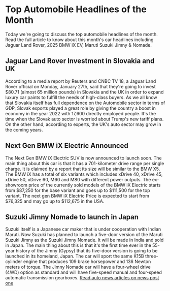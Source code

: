 
# Top Automobile Headlines of the Month

Today we're going to discuss the top automobile headlines of the month. Read the full article to know about this month's car headlines including Jaguar Land Rover, 2025 BMW iX EV, Maruti Suzuki Jimny & Nomade.

## Jaguar Land Rover Investment in Slovakia and UK

According to a media report by Reuters and CNBC TV 18, a Jaguar Land Rover official on Monday, January 27th, said that they're going to invest $80.71 (almost 65 million pounds) in Slovakia and the UK in order to expand luxury car paints to fulfill the needs of high-class buyers. As we all know that Slovakia itself has full dependence on the Automobile sector in terms of GDP, Slovak exports played a great role by giving the country a boost in economy in the year 2022 with 17,600 directly employed people. It's the time when the Slovak auto sector is worried about Trump's new tariff plans. On the other hand, according to experts, the UK's auto sector may grow in the coming years.

## Next Gen BMW iX Electric Announced

The Next Gen BMW iX Electric SUV is now announced to launch soon. The main thing about this car is that it has a 701-kilometer drive range per single charge. It is claimed by a report that its size will be similar to the BMW X5. The BMW iX has a total of six variants which includes xDrive 40, xDrive 45, xDrive 50, xDrive 60, M60 and M80 with different power outputs. The ex-showroom price of the currently sold models of the BMW iX Electric starts from $87,250 for the base variant and goes up to $111,500 for the top variant. The next gen BMW iX Electric Price is expected to start from $76,325 and may go up to $112,675 in the USA.

## Suzuki Jimny Nomade to launch in Japan

Suzuki itself is a Japanese car maker that is under cooperation with Indian Maruti. Now Suzuki has planned to launch a five-door version of the Maruti Suzuki Jimny as the Suzuki Jimny Nomade. It will be made in India and sold in Japan. The main thing about this is that it's the first time ever in the 55-year history of the Jimny (Gypsy) that its five-door version is going to be launched in its homeland, Japan. The car will sport the same K15B three-cylinder engine that produces 109 brake horsepower and 136 Newton meters of torque. The Jimny Nomade car will have a four-wheel drive (4WD) option as standard and will have five-speed manual and four-speed automatic transmission gearboxes.
[Read auto news articles on news post one](https://www.newspostone.co/search/label/Automobile?m=1)
